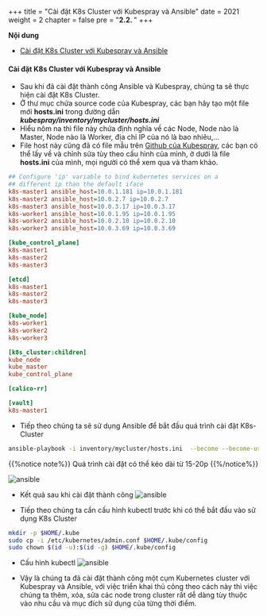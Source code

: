 +++
title = "Cài đặt K8s Cluster với Kubespray và Ansible"
date = 2021
weight = 2
chapter = false
pre = "<b>2.2. </b>"
+++

**Nội dung**
- [Cài đặt K8s Cluster với Kubespray và Ansible](#cài-đặt-k8s-cluster-với-kubespray-và-ansible)
#### Cài đặt K8s Cluster với Kubespray và Ansible
- Sau khi đã cài đặt thành công Ansible và Kubespray, chúng ta sẽ thực hiện cài đặt K8s Cluster.
- Ở thư mục chứa source code của Kubespray, các bạn hãy tạo một file mới **hosts.ini** trong đường dẫn ***kubespray/inventory/mycluster/hosts.ini***
- Hiểu nôm na thì file này chứa định nghĩa về các Node, Node nào là Master, Node nào là Worker, địa chỉ IP của nó là bao nhiêu,...
- File host này cũng đã có file mẫu trên [Github của Kubespray](https://github.com/kubernetes-sigs/kubespray), các bạn có thể lấy về và chỉnh sửa tùy theo cấu hình của mình, ở dưới là file **hosts.ini** của mình, mọi người có thể xem qua và tham khảo.
```ini
## Configure 'ip' variable to bind kubernetes services on a
## different ip than the default iface
k8s-master1 ansible_host=10.0.1.181 ip=10.0.1.181
k8s-master2 ansible_host=10.0.2.7 ip=10.0.2.7
k8s-master3 ansible_host=10.0.3.17 ip=10.0.3.17
k8s-worker1 ansible_host=10.0.1.95 ip=10.0.1.95
k8s-worker2 ansible_host=10.0.2.10 ip=10.0.2.10
k8s-worker3 ansible_host=10.0.3.69 ip=10.0.3.69

[kube_control_plane]
k8s-master1
k8s-master2
k8s-master3

[etcd]
k8s-master1
k8s-master2
k8s-master3

[kube_node]
k8s-worker1
k8s-worker2
k8s-worker3

[k8s_cluster:children]
kube_node
kube_master
kube_control_plane

[calico-rr]

[vault]
k8s-master1
```
    
- Tiếp theo chúng ta sẽ sử dụng Ansible để bắt đầu quá trình cài đặt K8s-Cluster

```bash
ansible-playbook -i inventory/mycluster/hosts.ini  --become --become-user=root cluster.yml
```

{{%notice note%}}
Quá trình cài đặt có thể kéo dài từ 15-20p
{{%/notice%}}

![ansible](../../images/2.2-kubespray/install-spray.PNG)

- Kết quả sau khi cài đặt thành công
![ansible](../../images/2.2-kubespray/install-result.PNG)

- Tiếp theo chúng ta cần cấu hình kubectl trước khi có thể bắt đầu vào sử dụng K8s Cluster

```bash
mkdir -p $HOME/.kube
sudo cp -i /etc/kubernetes/admin.conf $HOME/.kube/config
sudo chown $(id -u):$(id -g) $HOME/.kube/config
```

- Cấu hình kubectl
![ansible](../../images/2.2-kubespray/kubectl.PNG)

- Vậy là chúng ta đã cài đặt thành công một cụm Kubernetes cluster với Kubespray và Ansible, với việc triển khai thủ công theo cách này thì việc chúng ta thêm, xóa, sửa các node trong cluster rất dễ dàng tùy thuộc vào nhu cầu và mục đích sử dụng của từng thời điểm.